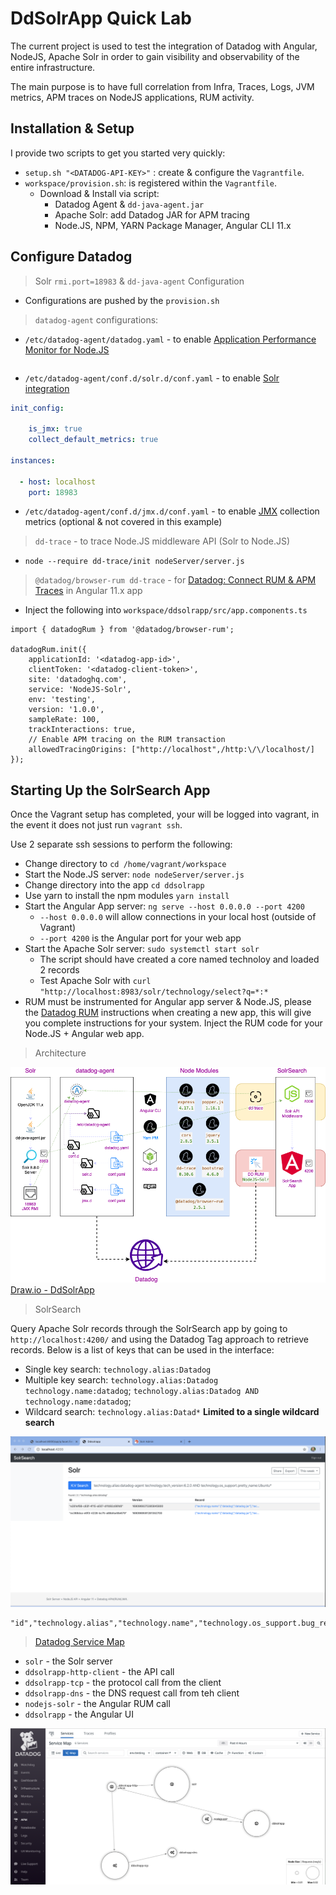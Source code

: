 # DdSolrApp Quick Lab

The current project is used to test the integration of Datadog with Angular, NodeJS, Apache Solr in order to gain visibility and observability of the entire infrastructure.

The main purpose is to have full correlation from Infra, Traces, Logs, JVM metrics, APM traces on NodeJS applications, RUM activity.

## Installation & Setup

I provide two scripts to get you started very quickly:

* `setup.sh "<DATADOG-API-KEY>"` : create & configure the `Vagrantfile`.
* `workspace/provision.sh`: is registered within the `Vagrantfile`.
  * Download & Install via script:
    * Datadog Agent & `dd-java-agent.jar`
    * Apache Solr: add Datadog JAR for APM tracing
    * Node.JS, NPM, YARN Package Manager, Angular CLI 11.x

## Configure Datadog

> Solr `rmi.port=18983` & `dd-java-agent` Configuration

* Configurations are pushed by the `provision.sh`

> `datadog-agent` configurations:

* `/etc/datadog-agent/datadog.yaml` - to enable [Application Performance Monitor for Node.JS](https://docs.datadoghq.com/tracing/setup_overview/setup/nodejs/?tab=containers)
```yaml

```

* `/etc/datadog-agent/conf.d/solr.d/conf.yaml` - to enable [Solr integration](https://docs.datadoghq.com/integrations/solr/?tab=host)
```yaml
init_config:

    is_jmx: true
    collect_default_metrics: true

instances:

  - host: localhost
    port: 18983
```

* `/etc/datadog-agent/conf.d/jmx.d/conf.yaml` - to enable [JMX](https://docs.datadoghq.com/integrations/java/?tab=host#overview) collection metrics (optional & not covered in this example)

> `dd-trace` - to trace Node.JS middleware API (Solr to Node.JS)

* `node --require dd-trace/init nodeServer/server.js`

> `@datadog/browser-rum dd-trace` - for [Datadog: Connect RUM & APM Traces](https://docs.datadoghq.com/real_user_monitoring/connect_rum_and_traces/?tab=browserrum#pagetitle) in Angular 11.x app

* Inject the following into `workspace/ddsolrapp/src/app.components.ts`
```node
import { datadogRum } from '@datadog/browser-rum';

datadogRum.init({
    applicationId: '<datadog-app-id>',
    clientToken: '<datadog-client-token>',
    site: 'datadoghq.com',
    service: 'NodeJS-Solr',
    env: 'testing',
    version: '1.0.0',
    sampleRate: 100,
    trackInteractions: true,
    // Enable APM tracing on the RUM transaction
    allowedTracingOrigins: ["http://localhost",/http:\/\/localhost/]
});
```



## Starting Up the SolrSearch App

Once the Vagrant setup has completed, your will be logged into vagrant, in the event it does not just run `vagrant ssh`.

Use 2 separate ssh sessions to perform the following:
* Change directory to `cd /home/vagrant/workspace` 
* Start the Node.JS server: `node nodeServer/server.js`
* Change directory into the app `cd ddsolrapp`
* Use yarn to install the npm modules `yarn install`
* Start the Angular App server: `ng serve --host 0.0.0.0 --port 4200`
    * `--host 0.0.0.0` will allow connections in your local host (outside of Vagrant)
    * `--port 4200` is the Angular port for your web app
* Start the Apache Solr server: `sudo systemctl start solr`
    * The script should have created a core named technoloy and loaded 2 records
    * Test Apache Solr with `curl "http://localhost:8983/solr/technology/select?q=*:*`
* RUM must be instrumented for Angular app server & Node.JS, please the [Datadog RUM](https://app.datadoghq.com/rum) instructions when creating a new app, this will give you complete instructions for your system. Inject the RUM code for your Node.JS + Angular web app.

> Architecture

![DdSolrApp](workspace/imgs/DdSolrApp.png) [Draw.io - DdSolrApp](workspace/imgs/DdSolrApp.drawio)

> SolrSearch

Query Apache Solr records through the SolrSearch app by going to `http://localhost:4200/` and using the Datadog Tag approach  to retrieve records. Below is a list of keys that can be used in the interface:

* Single key search: `technology.alias:Datadog`
* Multiple key search: `technology.alias:Datadog technology.name:datadog`; `technology.alias:Datadog AND technology.name:datadog`;
* Wildcard search: `technology.alias:Datad*` **Limited to a single wildcard search**

![SolrSearch](workspace/imgs/SolrSearch.png)
```csv
"id","technology.alias","technology.name","technology.os_support.bug_report_url","technology.os_support.distrib_codename","technology.os_support.distrib_description","technology.os_support.distrib_id","technology.os_support.distrib_release","technology.os_support.home_url","technology.os_support.id","technology.os_support.id_like","technology.os_support.name","technology.os_support.pretty_name","technology.os_support.support_url","technology.os_support.ubuntu_codename","technology.os_support.version","technology.os_support.version_codename","technology.os_support.version_id","technology.tech_conf","technology.tech_confdir","technology.tech_firstconf","technology.tech_type","technology.tech_version"
```

> [Datadog Service Map](https://docs.datadoghq.com/tracing/visualization/services_map/#pagetitle)

* `solr` - the Solr server
* `ddsolrapp-http-client` - the API call
* `ddsolrapp-tcp` - the protocol call from the client
* `ddsolrapp-dns` - the DNS request call from teh client
* `nodejs-solr` - the Angular RUM call
* `ddsolrapp` - the Angular UI

![Service Map](workspace/imgs/serviceMap.png)
